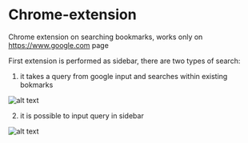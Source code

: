 # Chrome-extension
Chrome extension on searching bookmarks, works only on https://www.google.com page

First extension is performed as sidebar, there are two types of search:

1) it takes a query from google input and searches within existing bokmarks

![alt text](https://github.com/Daply/Chrome-extension/blob/master/search%20bookmarks%20sidebar/example1.jpg)

2) it is possible to input query in sidebar

![alt text](https://github.com/Daply/Chrome-extension/blob/master/search%20bookmarks%20sidebar/example2.jpg)
